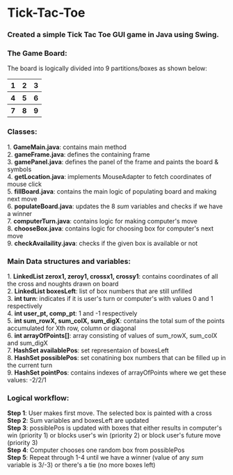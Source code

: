 # Tick-Tac-Toe

<h3>Created a simple Tick Tac Toe GUI game in Java using Swing. </h3>

<h3> The Game Board: </h3>

The board is logically divided into 9 partitions/boxes as shown below:

<table>
  <tr>
    <th>1</th>
    <th>2</th>
    <th>3</th>
  </tr>
  <tr>
    <th>4</th>
    <th>5</th>
    <th>6</th>
  </tr>
  <tr>
    <th>7</th>
    <th>8</th>
    <th>9</th>
  </tr>
</table>


<h3> Classes:</h3>
1. <b>GameMain.java</b>:  contains main method <br>
2. <b>gameFrame.java</b>: defines the containing frame <br>
3. <b>gamePanel.java</b>: defines the panel of the frame and paints the board & symbols <br>
4. <b>getLocation.java</b>: implements MouseAdapter to fetch coordinates of mouse click <br>
5. <b>fillBoard.java</b>: contains the main logic of populating board and making next move <br>
6. <b>populateBoard.java</b>: updates the 8 <i>sum</i> variables and checks if we have a winner <br>
7. <b>computerTurn.java</b>: contains logic for making computer's move <br>
8. <b>chooseBox.java</b>: contains logic for choosing box for computer's next move <br>
9. <b>checkAvailaility.java</b>: checks if the given box is available or not <br>

<h3> Main Data structures and variables:</h3>
1. <b>LinkedList zerox1, zeroy1, crossx1, crossy1</b>: contains coordinates of all the cross and noughts drawn on board<br>
2. <b>LinkedList boxesLeft</b>: list of box numbers that are still unfilled <br>
3. <b>int turn</b>: indicates if it is user's turn or computer's with values 0 and 1 respectively <br>
4. <b>int user_pt, comp_pt</b>: 1 and -1 respectively <br>
5. <b>int sum_rowX, sum_colX, sum_digX</b>: contains the total sum of the points accumulated for Xth row, column or diagonal <br>
6. <b>int arrayOfPoints[]</b>: array consisting of values of sum_rowX, sum_colX and sum_digX <br>
7. <b>HashSet availablePos</b>: set representaion of boxesLeft <br>
8. <b>HashSet possiblePos</b>: set conatining box numbers that can be filled up in the current turn <br>
9. <b>HashSet pointPos</b>: contains indexes of arrayOfPoints where we get these values: -2/2/1 <br> 


<h3> Logical workflow:</h3>

<b>Step 1</b>: User makes first move. The selected box is painted with a cross <br>
<b>Step 2</b>: Sum variables and boxesLeft are updated <br>
<b>Step 3</b>: possiblePos is updated with boxes that either results in computer's win (priority 1) or blocks user's win (priority 2) or block user's future move (priority 3) <br>
<b>Step 4</b>: Computer chooses one random box from possiblePos <br>
<b>Step 5</b>: Repeat through 1-4 until we have a winner (value of any <i>sum</i> variable is 3/-3) or there's a tie (no more boxes left) <br>
